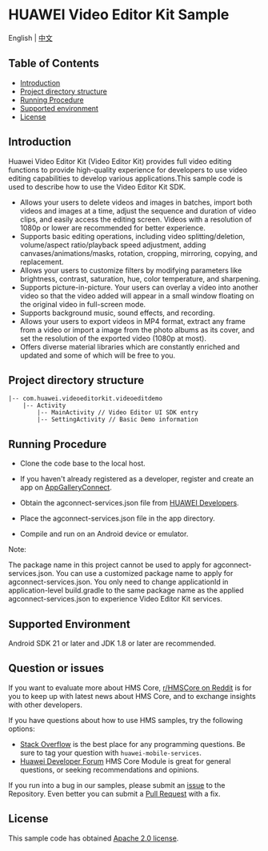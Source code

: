 # HUAWEI Video Editor Kit Sample

English | [中文](README_ZH.md)

## Table of Contents

* [Introduction](#introduction)
* [Project directory structure](#project-directory-structure)
* [Running Procedure](#running-procedure)
* [Supported environment](#supported-environment)
* [License](#license)


## Introduction
Huawei Video Editor Kit (Video Editor Kit) provides full video editing functions to provide high-quality experience for developers to use video editing capabilities to develop various applications.This sample code is used to describe how to use the Video Editor Kit SDK.

- Allows your users to delete videos and images in batches, import both videos and images at a time, adjust the sequence and duration of video clips, and easily access the editing screen. Videos with a resolution of 1080p or lower are recommended for better experience. 
- Supports basic editing operations, including video splitting/deletion, volume/aspect ratio/playback speed adjustment, adding canvases/animations/masks, rotation, cropping, mirroring, copying, and replacement. 
- Allows your users to customize filters by modifying parameters like brightness, contrast, saturation, hue, color temperature, and sharpening. 
- Supports picture-in-picture. Your users can overlay a video into another video so that the video added will appear in a small window floating on the original video in full-screen mode. 
- Supports background music, sound effects, and recording. 
- Allows your users to export videos in MP4 format, extract any frame from a video or import a image from the photo albums as its cover, and set the resolution of the exported video (1080p at most). 
- Offers diverse material libraries which are constantly enriched and updated and some of which will be free to you. 

## Project directory structure

```
|-- com.huawei.videoeditorkit.videoeditdemo
	|-- Activity
		|-- MainActivity // Video Editor UI SDK entry
		|-- SettingActivity // Basic Demo information
```



## Running Procedure
- Clone the code base to the local host.

- If you haven't already registered as a developer, register and create an app on [AppGalleryConnect](https://developer.huawei.com/consumer/en/service/josp/agc/index.html).
- Obtain the agconnect-services.json file from [HUAWEI Developers]([https://developer.huawei.com/consumer/en/doc/development/Media-Guides/config-agc-0000001101108580](javascript:;)).
- Place the agconnect-services.json file in the app directory.
- Compile and run on an Android device or emulator.

Note:

The package name in this project cannot be used to apply for agconnect-services.json. You can use a customized package name to apply for agconnect-services.json.
You only need to change applicationId in application-level build.gradle to the same package name as the applied agconnect-services.json to experience Video Editor Kit services.

## Supported Environment
Android SDK 21 or later and JDK 1.8 or later are recommended.

## Question or issues
If you want to evaluate more about HMS Core,
[r/HMSCore on Reddit](https://www.reddit.com/r/HuaweiDevelopers/) is for you to keep up with latest news about HMS Core, and to exchange insights with other developers.

If you have questions about how to use HMS samples, try the following options:
- [Stack Overflow](https://stackoverflow.com/questions/tagged/huawei-mobile-services?tab=Votes) is the best place for any programming questions. Be sure to tag your question with 
  `huawei-mobile-services`.
- [Huawei Developer Forum](https://forums.developer.huawei.com/forumPortal/en/home?fid=0101187876626530001) HMS Core Module is great for general questions, or seeking recommendations and opinions.

If you run into a bug in our samples, please submit an [issue](https://github.com/HMS-Core/hms-video-editor-demo/issues) to the Repository. Even better you can submit a [Pull Request](https://github.com/HMS-Core/hms-video-editor-demo/pulls) with a fix.

## License

This sample code has obtained [Apache 2.0 license](https://www.apache.org/licenses/LICENSE-2.0).
